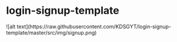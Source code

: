 <h1> login-signup-template</h1>
![alt text](https://raw.githubusercontent.com/KDSGYT/login-signup-template/master/src/img/signup.png)
